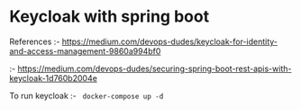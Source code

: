 Keycloak with spring boot
==

References :-  https://medium.com/devops-dudes/keycloak-for-identity-and-access-management-9860a994bf0
            
:-  https://medium.com/devops-dudes/securing-spring-boot-rest-apis-with-keycloak-1d760b2004e


To run keycloak :- ``` docker-compose up -d```


